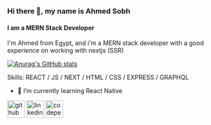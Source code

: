 ### Hi there 👋, my name is Ahmed Sobh
#### I am a MERN Stack Developer
I'm Ahmed from Egypt, and i'm a MERN stack developer with a good experience on working with nextjs (SSR)

[![Anurag's GitHub stats](https://github-readme-stats.vercel.app/api?username=sobh7771)](https://github.com/anuraghazra/github-readme-stats)

Skills: REACT / JS / NEXT / HTML / CSS / EXPRESS / GRAPHQL

- 🌱 I’m currently learning React Native 


[<img src='https://cdn.jsdelivr.net/npm/simple-icons@3.0.1/icons/github.svg' alt='github' height='40'>](https://github.com/sobh7771)  [<img src='https://cdn.jsdelivr.net/npm/simple-icons@3.0.1/icons/linkedin.svg' alt='linkedin' height='40'>](https://www.linkedin.com/in/ahmed-sobh-9a6b071a0/)  [<img src='https://cdn.jsdelivr.net/npm/simple-icons@3.0.1/icons/codepen.svg' alt='codepen' height='40'>](https://codepen.io/sobh7771)  

